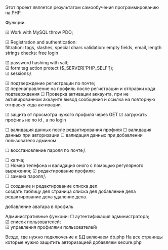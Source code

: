 Этот проект является результатом самообучения программированию на PHP.

Функции:

☑ Work with MySQL throw PDO;

☑ Registration and authentication:\
filtration: tags, slashes, special chars
validation: empty fields, email, length strings
checks: free login

☑ password hashing with salt;\
☑ form tag action protect ($_SERVER['PHP_SELF']);\
☑ sessions;\

☑ подтверждение регистрации по почте;\
☑ перенаправление на профиль после регистрации и отправки кода подтверждения
☐ Проверка активации аккаунта, при не активированном аккаунте вывод сообщения и ссылка на повторную отправку кода активации.

☑ защита от просмотра чужого профиля через GET
☑ загружать профиль не по id , а по login

☐ валидация данных после редактирования профиля
☐ валидация данных при авторизации
☐ валидация данных при добавлении пользователя админом

☐ восстановление пароля по почте;\

☐ капча;\
☐ Номер телефона и валидация оного с помощью регулярного выражения;
☑ редактирование профиля;\
☐ замена пароля;\

☐ создание и редактирование списка дел.\
создать таблицу дел
страница списка дел
добавление дела
редактирование дела
удаление дела.

добавление аватара в профиль

Административные функции:
☐ аутентификация администратора;\
☑ список пользователей;\
☑ управления профилями пользователей\


Везде, где нужно подключение к БД включаем db.php
На все страницы которые нужно защитить авторизацией добавляем secure.php 